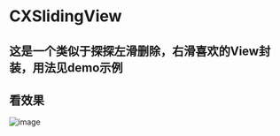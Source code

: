 # CXSlidingView
## 这是一个类似于探探左滑删除，右滑喜欢的View封装，用法见demo示例
## 看效果
  ![image](https://github.com/DaiChenxi/CXSlidingView/blob/master/CXSlidingViewDemo/CXSlidingViewDemo/showImage.gif)
